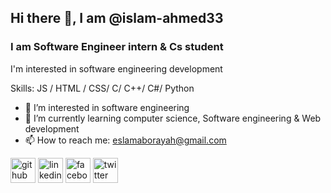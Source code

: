 ## Hi there 👋, I am @islam-ahmed33
### I am Software Engineer intern & Cs student 
I'm interested in software engineering development 

Skills:  JS / HTML / CSS/ C/ C++/ C#/ Python

- 👀 I’m interested in software engineering
- 🌱 I’m currently learning computer science, Software engineering & Web development  
- 📫 How to reach me: eslamaborayah@gmail.com 


[<img src='https://cdn.jsdelivr.net/npm/simple-icons@3.0.1/icons/github.svg' alt='github' height='40'>](https://github.com/islam-ahmed33)  [<img src='https://cdn.jsdelivr.net/npm/simple-icons@3.0.1/icons/linkedin.svg' alt='linkedin' height='40'>](https://www.linkedin.com/in/eslam-ahmed33/)  [<img src='https://cdn.jsdelivr.net/npm/simple-icons@3.0.1/icons/facebook.svg' alt='facebook' height='40'>](https://www.facebook.com/eslam.aborayah)  [<img src='https://cdn.jsdelivr.net/npm/simple-icons@3.0.1/icons/twitter.svg' alt='twitter' height='40'>](https://twitter.com/Is_Ahmed33)  


<!--
**islam-ahmed33/islam-ahmed33** is a ✨ _special_ ✨ repository because its `README.md` (this file) appears on your GitHub profile.

Here are some ideas to get you started:

- 🔭 I’m currently working on ...
- 🌱 I’m currently learning ...
- 👯 I’m looking to collaborate on ...
- 🤔 I’m looking for help with ...
- 💬 Ask me about ...
- 📫 How to reach me: ...
- 😄 Pronouns: ...
- ⚡ Fun fact: ...
-->
